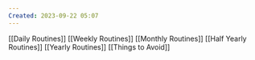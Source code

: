 ```yaml
---
Created: 2023-09-22 05:07
---
```

[[Daily Routines]]
[[Weekly Routines]]
[[Monthly Routines]]
[[Half Yearly Routines]]
[[Yearly Routines]]
[[Things to Avoid]]
